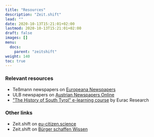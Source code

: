 ```yaml
---
title: "Resources"
description: "Zeit.shift"
lead: ""
date: 2020-10-13T15:21:01+02:00
lastmod: 2020-10-13T15:21:01+02:00
draft: false
images: []
menu:
  docs:
    parent: "zeitshift"
weight: 140
toc: true
---
```


<!--{{< alert icon="💡" text="You can change the commands in the scripts section of `./package.json`." >}}-->

### Relevant resources

- Teßmann newspapers on [Europeana Newspapers](https://www.europeana.eu/en/collections/topic/18-newspapers)
- ULB newspapers on [Austrian Newspapers Online](https://anno.onb.ac.at/)
- ["The History of South Tyrol" e-learning course](https://e-learning.eurac.edu/en/history-of-south-tyrol/#/) by Eurac Research

### Other links

- Zeit.shift on [eu-citizen.science](https://eu-citizen.science/project/318)
- Zeit.shift on [Bürger schaffen Wissen](https://www.buergerschaffenwissen.de/projekt/zeitshift-digital-gesterns-zukunft)

<!-- - Zeit.shift on [Citizen science portal](https://www.citizen-science.at/en/projects/how-to-list-a-project)
- Zeit.shift on [Citizen science portal](https://www.buergerschaffenwissen.de/)-->



